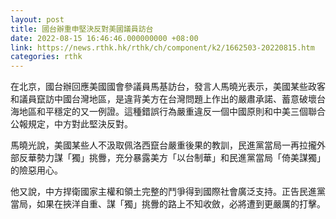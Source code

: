 ```yaml
---
layout: post
title: 國台辦重申堅決反對美國議員訪台
date: 2022-08-15 16:46:46.000000000 +08:00
link: https://news.rthk.hk/rthk/ch/component/k2/1662503-20220815.htm
categories: rthk
---
```


在北京，國台辦回應美國國會參議員馬基訪台，發言人馬曉光表示，美國某些政客和議員竄訪中國台灣地區，是違背美方在台灣問題上作出的嚴肅承諾、蓄意破壞台海地區和平穩定的又一例證。這種錯誤行為嚴重違反一個中國原則和中美三個聯合公報規定，中方對此堅決反對。

馬曉光說，美國某些人不汲取佩洛西竄台嚴重後果的教訓，民進黨當局一再拉攏外部反華勢力謀「獨」挑釁，充分暴露美方「以台制華」和民進黨當局「倚美謀獨」的險惡用心。

他又說，中方捍衛國家主權和領土完整的鬥爭得到國際社會廣泛支持。正告民進黨當局，如果在挾洋自重、謀「獨」挑釁的路上不知收斂，必將遭到更嚴厲的打擊。
